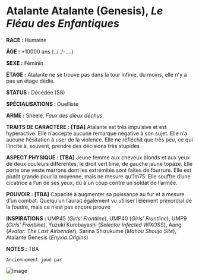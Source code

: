 # Atalante Atalante (Genesis), *Le Fléau des Enfantiques*

**RACE :** Humaine

**ÂGE :** +10000 ans (../../-....)

**SEXE :** Féminin

**ÉTAGE :** Atalante ne se trouve pas dans la tour infinie, du moins, elle n'y a pas un étage dédié.

**STATUS :** Décédée (S8)

**SPÉCIALISATIONS :** Duelliste

**ARME :** Sheele, *Faux des dieux déchus*

**TRAITS DE CARACTÈRE :** **[TBA]** Atalante est très impulsive et est hyperactive. Elle n’accepte aucune remarque négative à son sujet.  Elle n’a aucune hésitation à user de la violence. Elle ne réfléchit que très peu, ce qui l’incite à, souvent, prendre des décisions très stupides

**ASPECT PHYSIQUE :** **[TBA]** Jeune femme aux cheveux blonds et aux yeux de deux couleurs différentes, le droit vert lime, de gauche jaune topaze. Elle porte une veste marrons dont les extrémités sont faites de fourrure. Elle est plutôt grande pour la moyenne, mais ne mesure qu’1m75. Elle souffre d’une cicatrice à l’un de ses yeux, dû à un coup contre un soldat de l’armée.

**POUVOIR :** **[TBA]** Capacité à augmenter sa puissance au fur et à mesure d’un combat. Quelqu’un l’aurait également vu utiliser l’élément primordial de la foudre, mais ce n’est pas encore prouvé

**INSPIRATIONS :** UMP45 (*Girls' Frontline*), UMP40 (*Girls' Frontline*), UMP9 (*Girls' Frontline*), Yuzuki Kurebayashi (*Selector Infected WIXOSS*), Aang (*Avatar: The Last Airbender*), Sarina Shizukume (*Mahou Shoujo Site*), Atalante Genesis (*Enyxia:Origins*)

**NOTES :** TBA

`Anciennement joué par`

![Image](https://share.alkanife.fr/bna.png)
